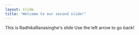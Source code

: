 ```yaml
---
layout: slide
title: "Welcome to our second slide!"
---
```

This is RadhikaRanasinghe's slide
Use the left arrow to go back!
